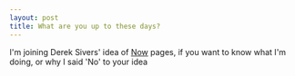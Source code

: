 ```yaml
---
layout: post
title: What are you up to these days?
---
```

I'm joining Derek Sivers' idea of [Now](http://nownownow) pages, if you want to know what I'm doing, or why I said 'No' to your idea

